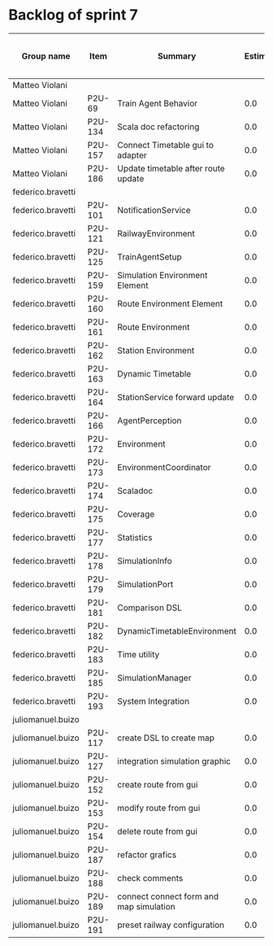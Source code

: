 
# Backlog of sprint 7
|Group name       |Item  |Summary                               |Estimation|Total spent time|Spent time|1 Mar 2025 00:00|2 Mar 2025 00:00|3 Mar 2025 00:00|4 Mar 2025 00:00|5 Mar 2025 00:00|6 Mar 2025 00:00|7 Mar 2025 00:00  |8 Mar 2025 00:00|9 Mar 2025 00:00|10 Mar 2025 00:00|
|-----------------|------|--------------------------------------|----------|----------------|----------|----------------|----------------|----------------|----------------|----------------|----------------|------------------|----------------|----------------|-----------------|
|Matteo Violani   |      |                                      |          |                |16.0      |0.0             |0.0             |0.0             |3.0             |5.0             |5.0             |3.0               |0.0             |0.0             |0.0              |
|Matteo Violani   |P2U-69|Train Agent Behavior                  |0.0       |0.0             |3.0       |                |                |                |                |                |3.0             |                  |                |                |                 |
|Matteo Violani   |P2U-134|Scala doc refactoring                 |0.0       |0.0             |3.0       |                |                |                |                |                |                |3.0               |                |                |                 |
|Matteo Violani   |P2U-157|Connect Timetable gui to adapter      |0.0       |0.0             |3.0       |                |                |                |3.0             |                |                |                  |                |                |                 |
|Matteo Violani   |P2U-186|Update timetable after route update   |0.0       |0.0             |7.0       |                |                |                |                |5.0             |2.0             |                  |                |                |                 |
|federico.bravetti|      |                                      |          |                |147.66666666666666|9.583333333333334|14.166666666666666|10.166666666666666|13.666666666666666|10.25           |10.0            |12.75             |0.0             |13.0            |9.0              |
|federico.bravetti|P2U-101|NotificationService                   |0.0       |0.0             |7.5       |                |                |                |                |                |1.5             |                  |                |                |                 |
|federico.bravetti|P2U-121|RailwayEnvironment                    |0.0       |0.0             |26.083333333333332|                |7.333333333333333|                |                |                |                |                  |                |                |                 |
|federico.bravetti|P2U-125|TrainAgentSetup                       |0.0       |0.0             |1.0       |                |                |                |                |                |                |                  |                |                |                 |
|federico.bravetti|P2U-159|Simulation Environment Element        |0.0       |0.0             |4.0       |                |                |                |                |                |                |                  |                |                |                 |
|federico.bravetti|P2U-160|Route Environment Element             |0.0       |0.0             |8.0       |                |                |                |5.0             |                |                |                  |                |                |                 |
|federico.bravetti|P2U-161|Route Environment                     |0.0       |0.0             |3.0       |                |                |                |3.0             |                |                |                  |                |                |                 |
|federico.bravetti|P2U-162|Station Environment                   |0.0       |0.0             |3.0       |                |                |                |3.0             |                |                |                  |                |                |                 |
|federico.bravetti|P2U-163|Dynamic Timetable                     |0.0       |0.0             |6.0       |2.1666666666666665|3.8333333333333335|                |                |                |                |                  |                |                |                 |
|federico.bravetti|P2U-164|StationService forward update         |0.0       |0.0             |5.0       |                |                |                |                |                |                |5.0               |                |                |                 |
|federico.bravetti|P2U-166|AgentPerception                       |0.0       |0.0             |14.0      |7.416666666666667|                |6.583333333333333|                |                |                |                  |                |                |                 |
|federico.bravetti|P2U-172|Environment                           |0.0       |0.0             |2.0       |                |                |2.0             |                |                |                |                  |                |                |                 |
|federico.bravetti|P2U-173|EnvironmentCoordinator                |0.0       |0.0             |1.5833333333333333|                |                |1.5833333333333333|                |                |                |                  |                |                |                 |
|federico.bravetti|P2U-174|Scaladoc                              |0.0       |0.0             |2.5       |                |                |                |                |                |                |2.5               |                |                |                 |
|federico.bravetti|P2U-175|Coverage                              |0.0       |0.0             |1.0       |                |                |                |                |                |                |1.0               |                |                |                 |
|federico.bravetti|P2U-177|Statistics                            |0.0       |0.0             |5.0       |                |                |                |                |                |5.0             |                  |                |                |                 |
|federico.bravetti|P2U-178|SimulationInfo                        |0.0       |0.0             |3.5       |                |                |                |                |                |3.5             |                  |                |                |                 |
|federico.bravetti|P2U-179|SimulationPort                        |0.0       |0.0             |2.0       |                |                |                |                |                |                |                  |                |                |                 |
|federico.bravetti|P2U-181|Comparison DSL                        |0.0       |0.0             |5.0       |                |                |                |                |1.5             |                |                  |                |                |                 |
|federico.bravetti|P2U-182|DynamicTimetableEnvironment           |0.0       |0.0             |6.916666666666667|                |                |                |2.6666666666666665|                |                |4.25              |                |                |                 |
|federico.bravetti|P2U-183|Time utility                          |0.0       |0.0             |3.0       |                |3.0             |                |                |                |                |                  |                |                |                 |
|federico.bravetti|P2U-185|SimulationManager                     |0.0       |0.0             |15.583333333333334|                |                |                |                |8.75            |                |                  |                |                |                 |
|federico.bravetti|P2U-193|System Integration                    |0.0       |0.0             |22.0      |                |                |                |                |                |                |                  |                |13.0            |9.0              |
|juliomanuel.buizo|      |                                      |          |                |35.0      |0.0             |0.0             |0.0             |0.0             |0.0             |6.5             |10.5              |6.5             |9.0             |0.0              |
|juliomanuel.buizo|P2U-117|create DSL to create map              |0.0       |0.0             |4.0       |                |                |                |                |                |                |                  |                |4.0             |                 |
|juliomanuel.buizo|P2U-127|integration simulation graphic        |0.0       |0.0             |8.0       |                |                |                |                |                |                |5.5               |                |                |                 |
|juliomanuel.buizo|P2U-152|create route from gui                 |0.0       |0.0             |2.0       |                |                |                |                |                |2.0             |                  |                |                |                 |
|juliomanuel.buizo|P2U-153|modify route from gui                 |0.0       |0.0             |5.5       |                |                |                |                |                |2.5             |3.0               |                |                |                 |
|juliomanuel.buizo|P2U-154|delete route from gui                 |0.0       |0.0             |2.0       |                |                |                |                |                |2.0             |                  |                |                |                 |
|juliomanuel.buizo|P2U-187|refactor grafics                      |0.0       |0.0             |4.5       |                |                |                |                |                |                |2.0               |2.5             |                |                 |
|juliomanuel.buizo|P2U-188|check comments                        |0.0       |0.0             |4.0       |                |                |                |                |                |                |                  |2.0             |2.0             |                 |
|juliomanuel.buizo|P2U-189|connect connect form and map simulation|0.0       |0.0             |2.0       |                |                |                |                |                |                |                  |2.0             |                |                 |
|juliomanuel.buizo|P2U-191|preset railway configuration          |0.0       |0.0             |3.0       |                |                |                |                |                |                |                  |                |3.0             |                 |
